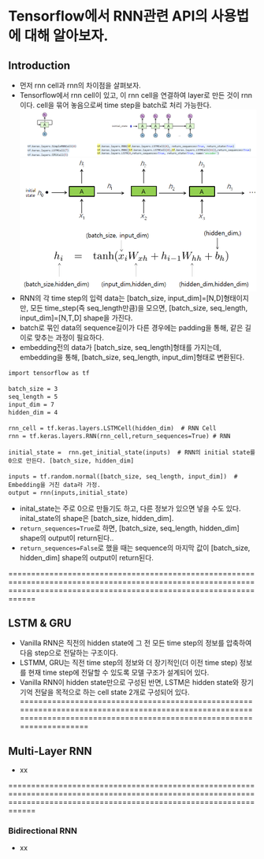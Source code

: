 # Tensorflow에서 RNN관련 API의 사용법에 대해 알아보자.

## Introduction
- 먼저 rnn cell과 rnn의 차이점을 살펴보자.
- Tensorflow에서 rnn cell이 있고, 이 rnn cell을 연결하여 layer로 만든 것이 rnn이다. cell을 묶어 놓음으로써 time step을 batch로 처리 가능한다.
![decode](./rnncell.png)
![decode](./RNN.png)
- RNN의 각 time step의 입력 data는 [batch_size, input_dim]=[N,D]형태이지만, 모든 time_step(즉 seq_length만큼)을 모으면, [batch_size, seq_length, input_dim]=[N,T,D] shape을 가진다. 
- batch로 묶인 data의 sequence길이가 다른 경우에는 padding을 통해, 같은 길이로 맞추는 과정이 필요하다.
- embedding전의 data가 [batch_size, seq_length]형태를 가지는데, embedding을 통해, [batch_size, seq_length, input_dim]형태로 변환된다.
```
import tensorflow as tf

batch_size = 3
seq_length = 5
input_dim = 7
hidden_dim = 4

rnn_cell = tf.keras.layers.LSTMCell(hidden_dim)  # RNN Cell
rnn = tf.keras.layers.RNN(rnn_cell,return_sequences=True) # RNN

initial_state =  rnn.get_initial_state(inputs)  # RNN의 initial state를 0으로 만든다. [batch_size, hidden_dim]

inputs = tf.random.normal([batch_size, seq_length, input_dim])  # Embedding을 거친 data라 가정.
output = rnn(inputs,initial_state)

```
- inital_state는 주로 0으로 만들기도 하고, 다른 정보가 있으면 넣을 수도 있다. inital_state의 shape은 [batch_size, hidden_dim].
- `return_sequences=True`로 하면, [batch_size, seq_length, hidden_dim] shape의 output이 return된다..
- `return_sequences=False`로 했을 때는 sequence의 마지막 값이 [batch_size, hidden_dim] shape의 output이 return된다.

========================================================================================================================================================================


## LSTM & GRU
- Vanilla RNN은 직전의 hidden state에 그 전 모든 time step의 정보를 압축하여 다음 step으로 전달하는 구조이다.
- LSTMM, GRU는 직전 time step의 정보와 더 장기적인(더 이전 time step) 정보를 현재 time step에 전달할 수 있도록 모델 구조가 설계되어 있다. 
- Vanilla RNN이 hidden state만으로 구성된 반면, LSTM은 hidden state와 장기 기억 전달을 목적으로 하는 cell state 2개로 구성되어 있다.
========================================================================================================================================================================


## Multi-Layer RNN
- xx


========================================================================================================================================================================

### Bidirectional RNN
- xx

